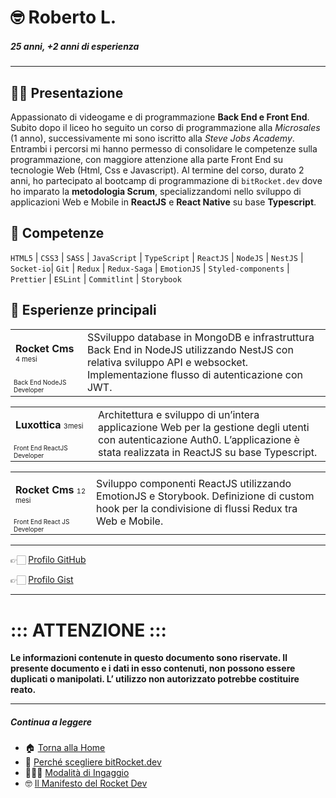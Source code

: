 # 🤓 Roberto L.

##### 25 anni, +2 anni di esperienza

---

## 👋🏻 Presentazione

Appassionato di videogame e di programmazione **Back End e Front End**. Subito dopo il liceo ho seguito un corso di programmazione alla _Microsales_ (1 anno), successivamente mi sono iscritto alla _Steve Jobs Academy_. Entrambi i percorsi mi hanno permesso di consolidare le competenze sulla programmazione, con maggiore attenzione alla parte Front End su tecnologie Web (Html, Css e Javascript). Al termine del corso, durato 2 anni, ho partecipato al bootcamp di programmazione di <code>bitRocket.dev</code> dove ho imparato la **metodologia Scrum**, specializzandomi nello sviluppo di applicazioni Web e Mobile in **ReactJS** e **React Native** su base **Typescript**.

## 🚀 Competenze

`HTML5` | `CSS3` | `SASS` | `JavaScript` | `TypeScript` | `ReactJS` | `NodeJS` | `NestJS` | `Socket-io`| `Git` | `Redux` | `Redux-Saga` | `EmotionJS` | `Styled-components` | `Prettier` | `ESLint` | `Commitlint` | `Storybook`

## 👾 Esperienze principali

<table>
  <tr><td style="
   column-width:280px"><p><span style="font-weight:bold">Rocket Cms</span> <span style="font-size:11px">4 mesi</span></p></td><td rowspan="2"> SSviluppo database in MongoDB e infrastruttura Back End in NodeJS utilizzando NestJS con relativa sviluppo API e websocket. Implementazione flusso di autenticazione con JWT.</td></tr>
  <tr><td style="font-size:10px">Back End NodeJS Developer</td></tr>
</table>

<table>
  <tr><td style="
   column-width:280px"><p><span style="font-weight:bold">Luxottica</span> <span style="font-size:11px">3mesi</span></p></td><td rowspan="2"> Architettura e sviluppo di un’intera applicazione Web per la gestione degli utenti con autenticazione Auth0. L’applicazione è stata realizzata in ReactJS su base Typescript.</td></tr>
  <tr><td style="font-size:10px">Front End ReactJS Developer</td></tr>
</table>

<table>
  <tr><td style="
   column-width:280px"><p><span style="font-weight:bold">Rocket Cms</span> <span style="font-size:11px">12 mesi</span></p></td><td rowspan="2"> Sviluppo componenti ReactJS utilizzando EmotionJS e Storybook. Definizione di custom hook per la condivisione di flussi Redux tra Web e Mobile.</td></tr>
  <tr><td style="font-size:10px">Front End React JS Developer</td></tr>
</table>

---

👉🏻 [Profilo GitHub](https://github.com/robertolaporta-bitrocketdev)

👉🏻 [Profilo Gist](https://gist.github.com/robertolaporta-bitrocketdev)

---

# ::: ATTENZIONE :::

**Le informazioni contenute in questo documento sono riservate. Il presente documento e i dati in esso contenuti, non possono essere duplicati o manipolati. L’ utilizzo non autorizzato potrebbe costituire reato.**

---

##### Continua a leggere

- 🏠 [Torna alla Home](https://github.com/bitRocket-dev)
- 🚀 [Perché scegliere bitRocket.dev](https://github.com/bitRocket-dev/.github/blob/main/pages/WHY_BITROCKET-DEV.md)
- 👨🏻‍💻 [Modalità di Ingaggio](https://github.com/bitRocket-dev/.github/blob/main/pages/ABOUT.md)
- 🤓 [Il Manifesto del Rocket Dev](https://github.com/bitRocket-dev/.github/blob/main/pages/MANIFEST.md)
